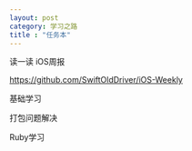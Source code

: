 ```yaml
---
layout: post
category: 学习之路
title : "任务本"
---
```


读一读 iOS周报

https://github.com/SwiftOldDriver/iOS-Weekly



基础学习



打包问题解决



Ruby学习